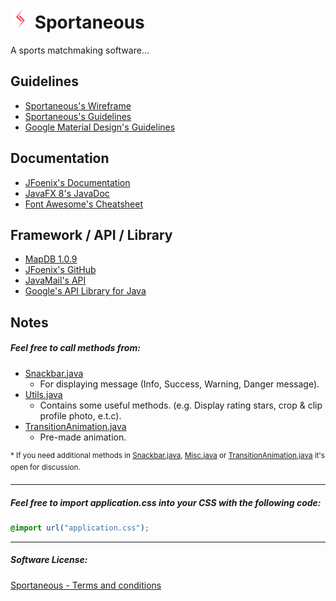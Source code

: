 <h1>
<img src="src/application/assets/img/Sportaneous_small_alt.png" /> Sportaneous
</h1>
A sports matchmaking software...

Guidelines
------
* [Sportaneous's Wireframe](https://y698fv.axshare.com/#g=1&p=index)
* [Sportaneous's Guidelines](https://unoq8a.axshare.com/home.html)
* [Google Material Design's Guidelines](https://material.io/guidelines/)

Documentation
------
* [JFoenix's Documentation](http://www.jfoenix.com/documentation.html)
* [JavaFX 8's JavaDoc](https://docs.oracle.com/javase/8/javafx/api/toc.htm)
* [Font Awesome's Cheatsheet](http://fontawesome.io/cheatsheet/)

Framework / API / Library
------
* [MapDB 1.0.9](http://central.maven.org/maven2/org/mapdb/mapdb/1.0.9/mapdb-1.0.9.jar.asc)
* [JFoenix's GitHub](https://github.com/jfoenixadmin/JFoenix)
* [JavaMail's API](https://github.com/javaee/javamail/releases)
* [Google's API Library for Java](https://developers.google.com/api-client-library/java/google-api-java-client/download)

Notes
------
##### Feel free to call methods from:
* [Snackbar.java](src/modules/Snackbar.java)
  * For displaying message (Info, Success, Warning, Danger message).
* [Utils.java](src/modules/Utils.java)
  * Contains some useful methods. (e.g. Display rating stars, crop & clip profile photo, e.t.c).
* [TransitionAnimation.java](src/modules/TransitionAnimation.java)
  * Pre-made animation.

<sup>* If you need additional methods in [Snackbar.java](src/modules/Snackbar.java), [Misc.java](src/modules/Misc.java) or [TransitionAnimation.java](src/modules/TransitionAnimation.java) it's open for discussion.</sup>

------
##### Feel free to import application.css into your CSS with the following code:
```CSS
@import url("application.css");
```

------
##### Software License:
[Sportaneous - Terms and conditions](LICENSE.md)
